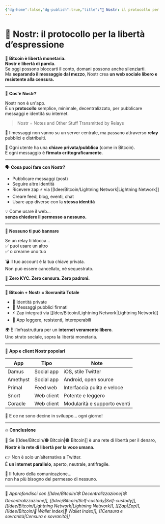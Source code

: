 ```yaml
---
{"dg-home":false,"dg-publish":true,"title":"📡 Nostr: il protocollo per la libertà d’espressione","tags":["Nostr","Decentralizzazione","Libertà","Social","Bitcoin","Censura"],"date":"2025-07-09","permalink":"/idee/bitcoin/nostr/","dgPassFrontmatter":true}
---
```



# 📡 Nostr: il protocollo per la libertà d’espressione

🧠 **Bitcoin è libertà monetaria.  
Nostr è libertà di parola.**  
Se oggi possono bloccarti il conto, domani possono anche silenziarti.  
Ma **separando il messaggio dal mezzo**, Nostr crea **un web sociale libero e resistente alla censura.**

---

🧬 **Cos'è Nostr?**

Nostr non è un'app.  
È un **protocollo** semplice, minimale, decentralizzato, per pubblicare messaggi e identità su internet.

> Nostr = Notes and Other Stuff Transmitted by Relays

📡 I messaggi non vanno su un server centrale, ma passano attraverso **relay** pubblici e distribuiti.

🎯 Ogni utente ha una **chiave privata/pubblica** (come in Bitcoin).  
E ogni messaggio è **firmato crittograficamente**.

---

🗣️ **Cosa puoi fare con Nostr?**

- Pubblicare messaggi (post)  
- Seguire altre identità  
- Ricevere zap ⚡ via [[Idee/Bitcoin/Lightning Network\|Lightning Network]]  
- Creare feed, blog, eventi, chat  
- Usare app diverse con la **stessa identità**

💡 Come usare il web…  
**senza chiedere il permesso a nessuno.**

---

🚫 **Nessuno ti può bannare**

Se un relay ti blocca…  
✅ puoi usare un altro  
✅ o crearne uno tuo

💣 Il tuo account è la tua chiave privata.  
Non può essere cancellato, né sequestrato.

🔐 **Zero KYC. Zero censura. Zero padroni.**

---

🧱 **Bitcoin + Nostr = Sovranità Totale**

- 🔑 Identità private  
- 🧠 Messaggi pubblici firmati  
- ⚡ Zap integrati via [[Idee/Bitcoin/Lightning Network\|Lightning Network]]  
- 📲 App leggere, resistenti, interoperabili

🌍 È l’infrastruttura per un **internet veramente libero**.  
Uno strato sociale, sopra la libertà monetaria.

---

🔧 **App e client Nostr popolari**

| App          | Tipo         | Note                              |
|--------------|--------------|------------------------------------|
| Damus        | Social app   | iOS, stile Twitter                 |
| Amethyst     | Social app   | Android, open source              |
| Primal       | Feed web     | Interfaccia pulita e veloce       |
| Snort        | Web client   | Potente e leggero                 |
| Coracle      | Web client   | Modularità e supporto eventi      |

🧪 E ce ne sono decine in sviluppo… ogni giorno!

---

🔥 **Conclusione**

📡 Se [[Idee/Bitcoin/🟠 Bitcoin\|🟠 Bitcoin]] è una rete di libertà per il denaro,  
**Nostr è la rete di libertà per la voce umana.**

👉 Non è solo un’alternativa a Twitter.  
È **un internet parallelo**, aperto, neutrale, antifragile.

💬 Il futuro della comunicazione…  
non ha più bisogno del permesso di nessuno.

---

🔗 _Approfondisci con [[Idee/Bitcoin/🕸️ Decentralizzazione\|🕸️ Decentralizzazione]], [[Idee/Bitcoin/Self-custody\|Self-custody]], [[Idee/Bitcoin/Lightning Network\|Lightning Network]], [[Zap\|Zap]], [[Idee/Bitcoin/🧭 Wallet Index\|🧭 Wallet Index]], [[Censura e sovranità\|Censura e sovranità]]_